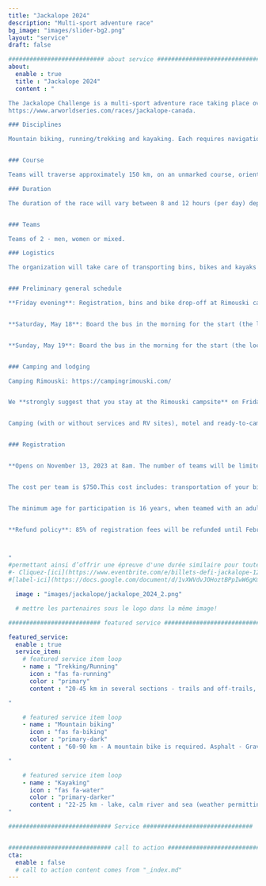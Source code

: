 ```yaml
---
title: "Jackalope 2024"
description: "Multi-sport adventure race"
bg_image: "images/slider-bg2.png"
layout: "service"
draft: false

########################### about service #############################
about:
  enable : true
  title : "Jackalope 2024"
  content : "

The Jackalope Challenge is a multi-sport adventure race taking place over 2 days (in stages) on May 18 and 19, 2024. The event aims to offer teams a memorable adventure, while showcasing the beauty and attractions of the Bas-Saint-Laurent region. This race is part of the Adventure Racing World Series:
https://www.arworldseries.com/races/jackalope-canada.

### Disciplines

Mountain biking, running/trekking and kayaking. Each requires navigation. The distances indicated below may vary slightly from the final route. This race is a demanding endurance event. Although it is not reserved for athletes, you should have experience in all the disciplines covered by the race.


### Course

Teams will traverse approximately 150 km, on an unmarked course, orienting themselves with map and compass. The course is designed to challenge experienced teams, while offering new teams the opportunity to experience a longer race format. As such, several checkpoints will be optional so that each team can choose a level of difficulty to meet their objectives. We expect a minority of teams to collect all the checkpoints. The route will remain secret until the day before the race.

### Duration

The duration of the race will vary between 8 and 12 hours (per day) depending on your choice of routes, checkpoints and speed. There will be time barriers at different points during the race.


### Teams

Teams of 2 - men, women or mixed.

### Logistics

The organization will take care of transporting bins, bikes and kayaks if required. There will be no refreshments on the course, but teams will have access to ferries at certain transitions between events. The kayak is supplied with your registration and the model will be as follows: https://www.rtmkayaks.com/optimo-evo-confort/


### Preliminary general schedule

**Friday evening**: Registration, bins and bike drop-off at Rimouski campground.


**Saturday, May 18**: Board the bus in the morning for the start (the location will be communicated to you at registration). You will finish the race at your car. Bins and bikes handled at Rimouski campground.


**Sunday, May 19**: Board the bus in the morning for the start (the location will be communicated to you at check-in). Closing of the course and prize-giving will take place at the end of the day.


### Camping and lodging

Camping Rimouski: https://campingrimouski.com/


We **strongly suggest that you stay at the Rimouski campsite** on Friday and Saturday evenings. Check-in and handling of transition bins and bikes will be done on site. Don't delay in booking if you require a particular type of accommodation.


Camping (with or without services and RV sites), motel and ready-to-camp are available. Reserve directly with the campground and mention your Jackalope Challenge membership for a discount.


### Registration


**Opens on November 13, 2023 at 8am. The number of teams will be limited to 40**.


The cost per team is $750.This cost includes: transportation of your bins, bikes and kayak, kayak rental, loan of a satellite tracking device, course and map design, and post-race meals. Please note that a wetsuit (sleeveless accepted) is mandatory for a kayak section. Wetsuits can be rented upon registration.


The minimum age for participation is 16 years, when teamed with an adult. This requires approval by race management. Contact us beforehand to discuss.


**Refund policy**: 85% of registration fees will be refunded until February 1, 2024. Between February 2 and April 1, 2024, 50% of registration fees will be refunded. Between April 2 and May 1, 2023, 25% of the registration fee will be refunded. Between May 2, 2023 and race day, no refunds will be issued. Until May 2, teams may transfer their registration after informing the organizing committee. In all cases, teams will be charged a transaction fee.



"
#permettant ainsi d’offrir une épreuve d'une durée similaire pour toutes les équipes.
#- Cliquez-[ici](https://www.eventbrite.com/e/billets-defi-jackalope-12h-2022-245827264967)!
#[label-ici](https://docs.google.com/document/d/1vXWVdvJOHoztBPpIwW6gKmgLnIvYCMgz/edit?usp=sharing&ouid=101057629570461989254&rtpof=true&sd=true)

  image : "images/jackalope/jackalope_2024_2.png"

  # mettre les partenaires sous le logo dans la même image!

########################## featured service ############################

featured_service:
  enable : true
  service_item:
    # featured service item loop
    - name : "Trekking/Running"
      icon : "fas fa-running"
      color : "primary"
      content : "20-45 km in several sections - trails and off-trails, coastering, stream and marsh crossings.

"

    # featured service item loop
    - name : "Mountain biking"
      icon : "fas fa-biking"
      color : "primary-dark"
      content : "60-90 km - A mountain bike is required. Asphalt - Gravel roads - Single track - Logging roads - ATV trails.

"

    # featured service item loop
    - name : "Kayaking"
      icon : "fas fa-water"
      color : "primary-darker"
      content : "22-25 km - lake, calm river and sea (weather permitting).
"

############################# Service ###############################


############################# call to action #################################
cta:
  enable : false
  # call to action content comes from "_index.md"
---
```

